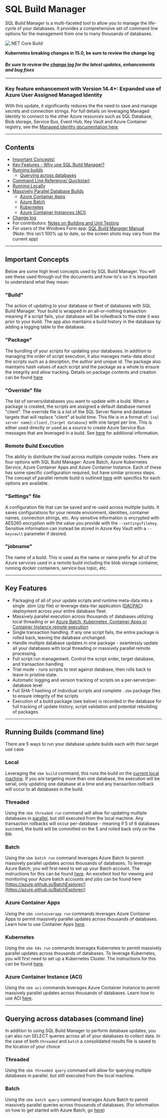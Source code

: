 # SQL Build Manager

SQL Build Manager is a multi-faceted tool to allow you to manage the life-cycle of your databases. It provides a comprehensive set of command line options for the management from one to many thousands of databases.

![.NET Core Build](https://github.com/mmckechney/SqlBuildManager/workflows/.NET%20Core%20Build/badge.svg)


 **Kubernetes breaking changes in 15.0, be sure to review the change log**
#### _Be sure to review the [change log](CHANGELOG.md) for the latest updates, enhancements and bug fixes_


---
### **Key feature enhancement with Version 14.4+: Expanded use of Azure User Assigned Managed Identity**

With this update, it significantly reduces the the need to save and manage secrets and connection strings. For full details on leveraging Managed Identity to connect to the other Azure resources such as SQL Database, Blob storage, Service Bus, Event Hub, Key Vault and Azure Container registry, see the [Managed Identity documentation here](/docs/managed_identity.md).

---

## Contents

- [Important Concepts!](#important-concepts)
- [Key Features - Why use SQL Build Manager?](#key-features)
- [Running builds](#running-builds-command-line)
  - [Querying across databases](#querying-across-databases-command-line)
- [Command Line Reference/ Quickstart](docs/commandline.md)
- [Running Locally](docs/local_build.md)
- [Massively Parallel Database Builds](docs/massively_parallel.md)
  - [Azure Container Apps](docs/containerapp.md)
  - [Azure Batch](docs/azure_batch.md)
  - [Kubernetes](docs/kubernetes.md)
  - [Azure Container Instances (ACI)](docs/aci.md)
- [Change log](CHANGELOG.md)
- For contributors: [Notes on Building and Unit Testing](docs/setup_azure_environment.md)
- For users of the Windows Form app: [SQL Build Manager Manual](docs/SqlBuildManagerManual.md)\
  (Note: this isn't 100% up to date, so the screen shots may vary from the current app)

---

## Important Concepts

Below are some high level concepts used by SQL Build Manager. You will see these used through out the documents and how-to's so it is important to understand what they mean:

### **"Build"**

The action of updating to your database or fleet of databases with SQL Build Manager. Your build is wrapped in an all-or-nothing transaction meaning if a script fails, your database will be rolledback to the state it was prior to your build. The app also maintains a build history in the database by adding a logging table to the database.

### **"Package"**

The bundling of your scripts for updating your databases. In addition to managing the order of script execution, it also manages meta-data about the scripts such as a desription, the author and unique id. The package also maintains hash values of each script and the package as a whole to ensure the integrity and allow tracking. Details on package contents and creation can be found [here](docs/package.md)

### **"Override" file**

The list of servers/databases you want to update with a build. When a package is created, the scripts are assigned a default database named "client". The override file is a list of the SQL Server Name and database targets that will replace "client" at build time. This file is in a format of: `{sql server name}:client,{target database}` with one target per line. This is either used directly or used as a source to create Azure Service Bus messages that are leveraged in a build. See [here](docs/override_options.md) for additional information.

### **Remote Build Execution**

The ability to distribute the load across multiple compute nodes. There are four options with SQL Build Manager: Azure Batch, Azure Kubernetes Service, Azure Container Apps and Azure Container Instance. Each of these has some specific configuration required, but have simliar process steps. The concept of parallel remote build is outlined [here](docs/massively_parallel.md) with specifics for each options are available.

### **"Settings" file**

A configuration file that can be saved and re-used across multiple builds. It saves configurations for your remote envionment, identities, container names,  connection strings, etc. Any sensitive information is encrypted with AES265 encryption with the value you provide with the `--settingsfilekey`. Sensitive information can instead be stored in Azure Key Vault with a `--keyvault` parameter if desired.

### **"jobname"**

The name of a build. This is used as the name or name prefix for all of the Azure services used in a remote build including the blob storage container, running docker containers, service bus topic, etc.

---

## Key Features

- Packaging of all of your update scripts and runtime meta-data into a single .sbm (zip file) or leverage data-tier application ([DACPAC](https://docs.microsoft.com/en-us/sql/relational-databases/data-tier-applications/deploy-a-data-tier-application)) deployment across your entire database fleet.
- Massively parallel execution across thousands of databases utilizing local threading or an [Azure Batch, Kubernetes, Container Apps or Container Instance remote execution](docs/massively_parallel.md)
- Single transaction handling. If any one script fails, the entire package is rolled back, leaving the database unchanged.
- Handle multiple database updates in one package - seamlessly update all your databases with local threading or massively parallel remote processing.
- Full script run management. Control the script order, target database, and transaction handling
- Trial mode - runs scripts to test against database, then rolls back to leave in pristine state.
- Automatic logging and version tracking of scripts on a per-server/per-database level
- Full SHA-1 hashing of individual scripts and complete `.sbm` package files to ensure integrity of the scripts
- Execution of a build package (see below) is recorded in the database for full tracking of update history, script validation and potential rebuilding of packages

---

## Running Builds (command line)

There are 5 ways to run your database update builds each with their target use case

### **Local**

Leveraging the `sbm build` command, this runs the build on the [current local machine](docs/local_build.md). If you are targeting more than one database, the execution will be serial, only updating one database at a time and any transaction rollback will occur to all databases in the build.

### **Threaded**

Using the `sbm threaded run` command will allow for updating multiple databases in [parallel](docs/threaded_build.md), but still executed from the local machine. Any transaction rollbacks will occur per-database - meaning if 5 of 6 databases succeed, the build will be committed on the 5 and rolled back only on the 6th

### **Batch**

Using the `sbm batch run` command leverages Azure Batch to permit massively parallel updates across thousands of databases. To leverage Azure Batch, you will first need to set up your Batch account. The instructions for this can be found [here](docs/azure_batch.md).
An excellent tool for viewing and monitoring your Azure batch accounts and jobs can be found here [https://azure.github.io/BatchExplorer/](https://azure.github.io/BatchExplorer/)

### **Azure Container Apps**

Using the `sbm containerapp run` commands leverages Azure Container Apps to permit massively parallel updates across thousands of databases. Learn how to use Container Apps [here](docs/containerapp.md).

### **Kubernetes**

Using the `sbm k8s run` commands leverages Kubernetes to permit massively parallel updates across thousands of databases. To leverage Kubernetes, you will first need to set up a Kubernetes Cluster. The instructions for this can be found [here](docs/kubernetes.md#).

### **Azure Container Instance (ACI)**

Using the `sbm aci` commands leverages Azure Container Instance to permit massively parallel updates across thousands of databases. Learn how to use ACI [here](docs/aci.md).

---

## Querying across databases (command line)

In addition to using SQL Build Manager to perform database updates, you can also run SELECT queries across all of your databases to collect data. In the case of both `threaded` and `batch` a consolidated results file is saved to the location of your choice

### Threaded

Using the `sbm threaded query` command will allow for querying multiple databases in parallel, but still executed from the local machine.

### Batch

Using the `sbm batch query` command leverages Azure Batch to permit massively parallel queries across thousands of databases. (For information on how to get started with Azure Batch, go [here](docs/azure_batch.md))
